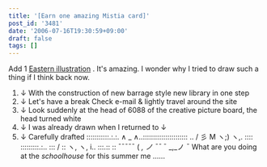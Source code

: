 ```yaml
---
title: '[Earn one amazing Mistia card]'
post_id: '3481'
date: '2006-07-16T19:30:59+09:00'
draft: false
tags: []
---
```


Add 1 [Eastern illustration](/3480) . It's amazing. I wonder why I tried to draw such a thing if I think back now.

1.  ↓ With the construction of new barrage style new library in one step
2.  ↓ Let's have a break Check e-mail & lightly travel around the site
3.  ↓ Look suddenly at the head of 6088 of the creative picture board, the head turned white
4.  ↓ I was already drawn when I returned to ↓
5.  ↓ Carefully drafted :::::::::::.:.:. ∧ _ ∧..:::::::::::::::::::::: .. / 彡 M ヽ;) ヽ,. :::: :::::::::.:.. ::: / :: ヽ, ヽ, i.. :::.:: :: ¯¯¯¯¯ ( _, ノ ¯¯_ ¯ _,_ノ ¯ What are you doing at the _schoolhouse_ for this summer me ......